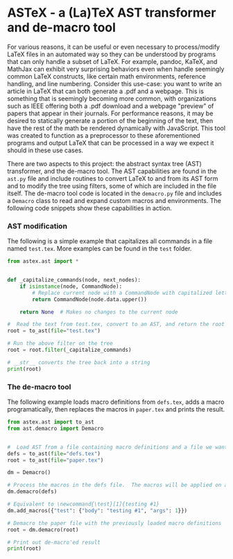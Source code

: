 # ASTeX - a (La)TeX AST transformer and de-macro tool
For various reasons, it can be useful or even necessary to process/modify LaTeX files in an automated way so they can be understood by programs that can only handle a subset of LaTeX.  For example, pandoc, KaTeX, and MathJax can exhibit very surprising behaviors even when handle seemingly common LaTeX constructs, like certain math environments, reference handling, and line numbering.  Consider this use-case: you want to write an article in LaTeX that can both generate a .pdf and a webpage.  This is something that is seemingly becoming more common, with organizations such as IEEE offering both a .pdf download and a webpage "preview" of papers that appear in their journals.  For performance reasons, it may be desired to statically generate a portion of the beginning of the text, then have the rest of the math be rendered dynamically with JavaScript.  This tool was created to function as a preprocessor to these aforementioned programs and output LaTeX that can be processed in a way we expect it should in these use cases.  

There are two aspects to this project: the abstract syntax tree (AST) transformer, and the de-macro tool.  The AST capabilities are found in the ```ast.py``` file and include routines to convert LaTeX to and from its AST form and to modify the tree using filters, some of which are included in the file itself.  The de-macro tool code is located in the ```demacro.py``` file and includes a ```Demacro``` class to read and expand custom macros and environments.  The following code snippets show these capabilities in action.  

### AST modification
The following is a simple example that capitalizes all commands in a file named ```test.tex```.  More examples can be found in the ```test``` folder.  

```python
from astex.ast import *


def _capitalize_commands(node, next_nodes):
    if isinstance(node, CommandNode):
        # Replace current node with a CommandNode with capitalized letters
        return CommandNode(node.data.upper())  

    return None  # Makes no changes to the current node

#  Read the text from test.tex, convert to an AST, and return the root node
root = to_ast(file="test.tex")

# Run the above filter on the tree
root = root.filter(_capitalize_commands)

# __str__ converts the tree back into a string
print(root)  
```

### The de-macro tool
The following example loads macro definitions from ```defs.tex```, adds a macro programatically, then replaces the macros in ```paper.tex``` and prints the result.

```python
from astex.ast import to_ast
from ast.demacro import Demacro


#  Load AST from a file containing macro definitions and a file we want to de-macro
defs = to_ast(file="defs.tex")
root = to_ast(file="paper.tex")

dm = Demacro()

# Process the macros in the defs file.  The macros will be applied on all future files.
dm.demacro(defs)  

# Equivalent to \newcommand{\test}[1]{testing #1}
dm.add_macros({"test": {"body": "testing #1", "args": 1}})  

# Demacro the paper file with the previously loaded macro definitions
root = dm.demacro(root)  

# Print out de-macro'ed result
print(root)
```
